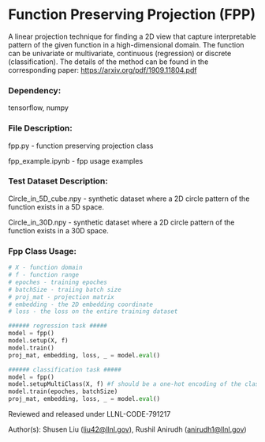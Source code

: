 # Function Preserving Projection (FPP)

A linear projection technique for finding a 2D view that capture interpretable pattern of the given function in a high-dimensional domain. The function can be univariate or multivariate, continuous (regression) or discrete (classification). The details of the method can be found in the corresponding paper: https://arxiv.org/pdf/1909.11804.pdf

### Dependency:
  tensorflow, numpy

### File Description:
  fpp.py - function preserving projection class

  fpp_example.ipynb - fpp usage examples

### Test Dataset Description:

Circle_in_5D_cube.npy - synthetic dataset where a 2D circle pattern of the function exists in a 5D space.

Circle_in_30D.npy - synthetic dataset where a 2D circle pattern of the function exists in a 30D space.

### Fpp Class Usage:

  ```python
  # X - function domain
  # f - function range
  # epoches - training epoches
  # batchSize - traiing batch size
  # proj_mat - projection matrix
  # embedding - the 2D embedding coordinate
  # loss - the loss on the entire training dataset

  ###### regression task #####
  model = fpp()
  model.setup(X, f)
  model.train()
  proj_mat, embedding, loss, _ = model.eval()

  ###### classification task #####
  model = fpp()
  model.setupMultiClass(X, f) #f should be a one-hot encoding of the class
  model.train(epoches, batchSize)
  proj_mat, embedding, loss, _ = model.eval()
  ```


Reviewed and released under LLNL-CODE-791217

Author(s): Shusen Liu (liu42@llnl.gov), Rushil Anirudh (anirudh1@llnl.gov)

